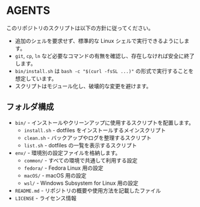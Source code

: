 # AGENTS

このリポジトリのスクリプトは以下の方針に従ってください。

- 追加のシェルを要求せず、標準的な Linux シェルで実行できるようにします。
- `git`, `cp`, `ln` など必要なコマンドの有無を確認し、存在しなければ安全に終了します。
- `bin/install.sh` は `bash -c "$(curl -fsSL ...)"` の形式で実行することを想定しています。
- スクリプトはモジュール化し、破壊的な変更を避けます。

## フォルダ構成

- `bin/` - インストールやクリーンアップに使用するスクリプトを配置します。
  - `install.sh` - dotfiles をインストールするメインスクリプト
  - `clean.sh`   - バックアップやログを整理するスクリプト
  - `list.sh`    - dotfiles の一覧を表示するスクリプト
- `env/` - 環境別の設定ファイルを格納します。
  - `common/` - すべての環境で共通して利用する設定
  - `fedora/` - Fedora Linux 用の設定
  - `macOS/`  - macOS 用の設定
  - `wsl/`    - Windows Subsystem for Linux 用の設定
- `README.md` - リポジトリの概要や使用方法を記載したファイル
- `LICENSE` - ライセンス情報
